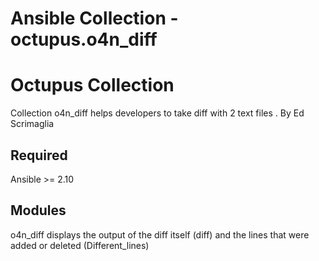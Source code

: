 # Ansible Collection - octupus.o4n_diff

# Octupus Collection

Collection o4n_diff helps developers to take diff with 2 text files .
By Ed Scrimaglia

## Required

Ansible >= 2.10

## Modules

o4n_diff
displays the output of the diff itself (diff) and the lines that were added or deleted (Different_lines)
